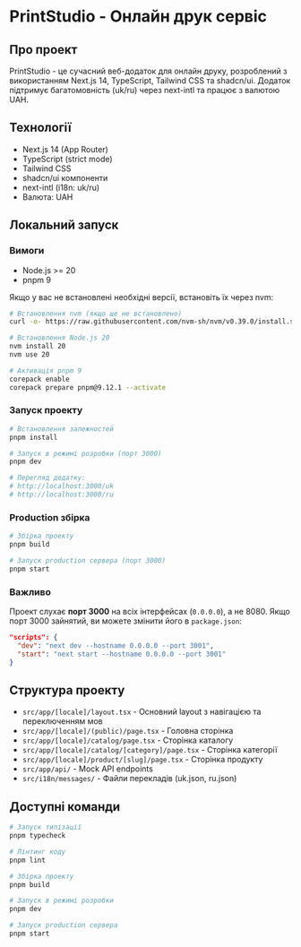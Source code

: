 # PrintStudio - Онлайн друк сервіс

## Про проект

PrintStudio - це сучасний веб-додаток для онлайн друку, розроблений з використанням Next.js 14, TypeScript, Tailwind CSS та shadcn/ui. Додаток підтримує багатомовність (uk/ru) через next-intl та працює з валютою UAH.

## Технології

- Next.js 14 (App Router)
- TypeScript (strict mode)
- Tailwind CSS
- shadcn/ui компоненти
- next-intl (i18n: uk/ru)
- Валюта: UAH

## Локальний запуск

### Вимоги

- Node.js >= 20
- pnpm 9

Якщо у вас не встановлені необхідні версії, встановіть їх через nvm:

```bash
# Встановлення nvm (якщо ще не встановлено)
curl -o- https://raw.githubusercontent.com/nvm-sh/nvm/v0.39.0/install.sh | bash

# Встановлення Node.js 20
nvm install 20
nvm use 20

# Активація pnpm 9
corepack enable
corepack prepare pnpm@9.12.1 --activate
```

### Запуск проекту

```bash
# Встановлення залежностей
pnpm install

# Запуск в режимі розробки (порт 3000)
pnpm dev

# Перегляд додатку:
# http://localhost:3000/uk
# http://localhost:3000/ru
```

### Production збірка

```bash
# Збірка проекту
pnpm build

# Запуск production сервера (порт 3000)
pnpm start
```

### Важливо

Проект слухає **порт 3000** на всіх інтерфейсах (`0.0.0.0`), а не 8080. Якщо порт 3000 зайнятий, ви можете змінити його в `package.json`:

```json
"scripts": {
  "dev": "next dev --hostname 0.0.0.0 --port 3001",
  "start": "next start --hostname 0.0.0.0 --port 3001"
}
```

## Структура проекту

- `src/app/[locale]/layout.tsx` - Основний layout з навігацією та переключенням мов
- `src/app/[locale]/(public)/page.tsx` - Головна сторінка
- `src/app/[locale]/catalog/page.tsx` - Сторінка каталогу
- `src/app/[locale]/catalog/[category]/page.tsx` - Сторінка категорії
- `src/app/[locale]/product/[slug]/page.tsx` - Сторінка продукту
- `src/app/api/` - Mock API endpoints
- `src/i18n/messages/` - Файли перекладів (uk.json, ru.json)

## Доступні команди

```bash
# Запуск типізації
pnpm typecheck

# Лінтинг коду
pnpm lint

# Збірка проекту
pnpm build

# Запуск в режимі розробки
pnpm dev

# Запуск production сервера
pnpm start
```